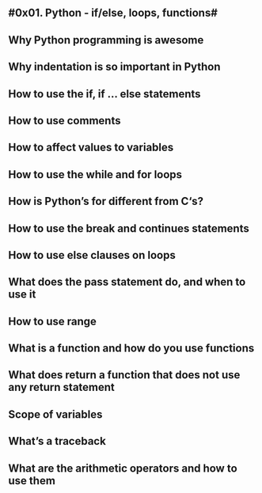 #0x01. Python - if/else, loops, functions#
----
Why Python programming is awesome
-----
Why indentation is so important in Python
-----
How to use the if, if ... else statements
-----
How to use comments
-----
How to affect values to variables
-----
How to use the while and for loops
-----
How is Python’s for different from C‘s?
-------
How to use the break and continues statements
-----
How to use else clauses on loops
-----
What does the pass statement do, and when to use it
-----
How to use range
------
What is a function and how do you use functions
------
What does return a function that does not use any return statement
------
Scope of variables
-------
What’s a traceback
----------
What are the arithmetic operators and how to use them
------------------
